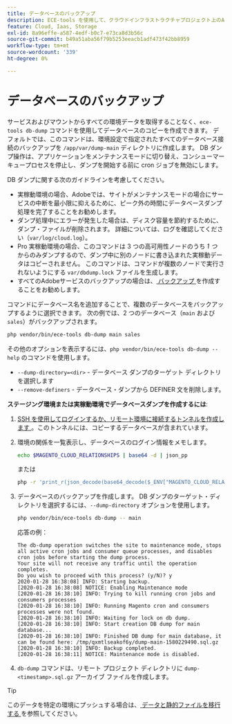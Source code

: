 ```yaml
---
title: データベースのバックアップ
description: ECE-tools を使用して、クラウドインフラストラクチャプロジェクト上のAdobe Commerceのデータベースのバックアップを作成する方法を説明します。
feature: Cloud, Iaas, Storage
exl-id: 8a96effe-a587-4edf-b0c7-e73ca8d3b56c
source-git-commit: b49a51aba56f79b5253eeacb1adf473f42bb8959
workflow-type: tm+mt
source-wordcount: '339'
ht-degree: 0%

---
```


# データベースのバックアップ

サービスおよびマウントからすべての環境データを取得することなく、`ece-tools db-dump` コマンドを使用してデータベースのコピーを作成できます。 デフォルトでは、このコマンドは、環境設定で指定されたすべてのデータベース接続のバックアップを `/app/var/dump-main` ディレクトリに作成します。 DB ダンプ操作は、アプリケーションをメンテナンスモードに切り替え、コンシューマーキュープロセスを停止し、ダンプを開始する前に cron ジョブを無効にします。

DB ダンプに関する次のガイドラインを考慮してください。

- 実稼動環境の場合、Adobeでは、サイトがメンテナンスモードの場合にサービスの中断を最小限に抑えるために、ピーク外の時間にデータベースダンプ処理を完了することをお勧めします。
- ダンプ処理中にエラーが発生した場合は、ディスク容量を節約するために、ダンプ・ファイルが削除されます。 詳細については、ログを確認してください（`var/log/cloud.log`）。
- Pro 実稼動環境の場合、このコマンドは 3 つの高可用性ノードのうち _1 つ_ からのみダンプするので、ダンプ中に別のノードに書き込まれた実稼動データはコピーされません。 このコマンドは、コマンドが複数のノードで実行されないようにする `var/dbdump.lock` ファイルを生成します。
- すべてのAdobeサービスのバックアップの場合は、[ バックアップ ](snapshots.md) を作成することをお勧めします。

コマンドにデータベース名を追加することで、複数のデータベースをバックアップするように選択できます。 次の例では、2 つのデータベース（`main` および `sales`）がバックアップされます。

```bash
php vendor/bin/ece-tools db-dump main sales
```

その他のオプションを表示するには、`php vendor/bin/ece-tools db-dump --help` のコマンドを使用します。

- `--dump-directory=<dir>` - データベース ダンプのターゲット ディレクトリを選択します
- `--remove-definers` - データベース・ダンプから DEFINER 文を削除します。

**ステージング環境または実稼動環境でデータベースダンプを作成するには**:

1. [SSH を使用してログインするか、リモート環境に接続するトンネルを作成します ](../development/secure-connections.md)。このトンネルには、コピーするデータベースが含まれています。

1. 環境の関係を一覧表示し、データベースのログイン情報をメモします。

   ```bash
   echo $MAGENTO_CLOUD_RELATIONSHIPS | base64 -d | json_pp
   ```

   または

   ```bash
   php -r 'print_r(json_decode(base64_decode($_ENV["MAGENTO_CLOUD_RELATIONSHIPS"]))->database);'
   ```

1. データベースのバックアップを作成します。 DB ダンプのターゲット・ディレクトリを選択するには、`--dump-directory` オプションを使用します。

   ```bash
   php vendor/bin/ece-tools db-dump -- main
   ```

   応答の例：

   ```
   The db-dump operation switches the site to maintenance mode, stops all active cron jobs and consumer queue processes, and disables cron jobs before starting the dump process.
   Your site will not receive any traffic until the operation completes.
   Do you wish to proceed with this process? (y/N)? y
   2020-01-28 16:38:08] INFO: Starting backup.
   [2020-01-28 16:38:08] NOTICE: Enabling Maintenance mode
   [2020-01-28 16:38:10] INFO: Trying to kill running cron jobs and consumers processes
   [2020-01-28 16:38:10] INFO: Running Magento cron and consumers processes were not found.
   [2020-01-28 16:38:10] INFO: Waiting for lock on db dump.
   [2020-01-28 16:38:10] INFO: Start creation DB dump for main database...
   [2020-01-28 16:38:10] INFO: Finished DB dump for main database, it can be found here: /tmp/qxmtlseakof6y/dump-main-1580229490.sql.gz
   [2020-01-28 16:38:10] INFO: Backup completed.
   [2020-01-28 16:38:11] NOTICE: Maintenance mode is disabled.
   ```

1. `db-dump` コマンドは、リモート プロジェクト ディレクトリに `dump-<timestamp>.sql.gz` アーカイブ ファイルを作成します。

>[!TIP]
>
>このデータを特定の環境にプッシュする場合は、[ データと静的ファイルを移行する ](../deploy/staging-production.md#migrate-static-files) を参照してください。

